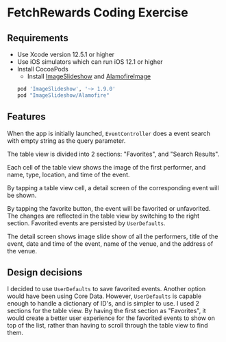 # FetchRewards Coding Exercise

## Requirements

- Use Xcode version 12.5.1 or higher
- Use iOS simulators which can run iOS 12.1 or higher
- Install CocoaPods
    - Install [ImageSlideshow](https://github.com/zvonicek/ImageSlideshow#readme) and [AlamofireImage](https://github.com/Alamofire/AlamofireImage)
    ```ruby
    pod 'ImageSlideshow', '~> 1.9.0'
    pod "ImageSlideshow/Alamofire"
    ```

## Features

When the app is initially launched, `EventController` does a event search with empty string as the query parameter.

The table view is divided into 2 sections: "Favorites", and "Search Results".

Each cell of the table view shows the image of the first performer, and name, type, location, and time of the event.

By tapping a table view cell, a detail screen of the corresponding event will be shown.

By tapping the favorite button, the event will be favorited or unfavorited. The changes are reflected in the table view by switching to the right section. Favorited events are persisted by `UserDefaults`.

The detail screen shows image slide show of all the performers, title of the event, date and time of the event, name of the venue, and the address of the venue.


## Design decisions

I decided to use `UserDefaults` to save favorited events. Another option would have been using Core Data. However, `UserDefaults` is capable enough to handle a dictionary of ID's, and is simpler to use. I used 2 sections for the table view. By having the first section as "Favorites", it would create a better user experience for the favorited events to show on top of the list, rather than having to scroll through the table view to find them.
